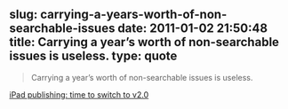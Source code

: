 slug: carrying-a-years-worth-of-non-searchable-issues
date: 2011-01-02 21:50:48
title: Carrying a year’s worth of non-searchable issues is useless.
type: quote
---

> Carrying a year’s worth of non-searchable issues is useless.

[iPad publishing: time to switch to v2.0](http://www.mondaynote.com/2011/01/02/ipad-publishing-time-to-switch-to-v2-0/)
